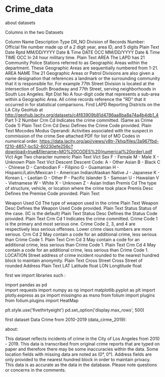 # Crime_data

about datasets


Columns in the two Datasets

Column Name	Description	                                                                                                          Type
DR_NO           Division of Records Number: Official file number made up of a 2 digit year, area ID, and 5 digits	                  Plain Text
Date Rptd	MM/DD/YYYY                          										          Date & Time
DATE OCC	MM/DD/YYYY														  Date & Time
TIME OCC	In 24 hour military time.												  Plain Text
AREA	        The LAPD has 21 Community Police Stations referred to as Geographic Areas within the department. These Geographic Areas are sequentially numbered from 1-21.
AREA NAME	The 21 Geographic Areas or Patrol Divisions are also given a name designation that references a landmark or the surrounding community that it is responsible
                for. For example 77th Street Division is located at the intersection of South Broadway and 77th Street, serving neighborhoods in South Los Angeles.
Rpt Dist No	A four-digit code that represents a sub-area within a Geographic Area. All crime records reference the "RD" that it occurred in for statistical comparisons.                  		Find LAPD Reporting Districts on the LA City GeoHub at http://geohub.lacity.org/datasets/c4f83909b81d4786aa8ba8a74a4b4db1_4
Part 1-2																  Number
Crm Cd		Indicates the crime committed. (Same as Crime Code 1)									  Plain Text
Crm Cd Desc	Defines the Crime Code provided.											  Plain Text
Mocodes		Modus Operandi: Activities associated with the suspect in commission of the crime.See attached PDF for list of MO Codes in numerical order. 				https://data.lacity.org/api/views/y8tr-7khq/files/3a967fbd-f210-4857-bc52-60230efe256c?download=true&filename=MO%20CODES%20(numerical%20order).pdf
Vict Age	Two character numeric													  Plain Text
Vict Sex	F - Female M - Male X - Unknown												  Plain Text
Vict Descent	Descent Code: A - Other Asian B - Black C - Chinese D - Cambodian F - Filipino G - Guamanian H - Hispanic/Latin/Mexican I - American Indian/Alaskan Native J - 		Japanese K - Korean L - Laotian O - Other P - Pacific Islander S - Samoan U - Hawaiian V - Vietnamese W - White X - Unknown Z - Asian Indian
Premis Cd	The type of structure, vehicle, or location where the crime took place
Premis Desc	Defines the Premise Code provided.											  Plain Text

Weapon Used Cd	The type of weapon used in the crime											  Plain Text
Weapon Desc	Defines the Weapon Used Code provided.											  Plain Text
Status		Status of the case. (IC is the default)											  Plain Text
Status Desc	Defines the Status Code provided.											  Plain Text
Crm Cd 1	Indicates the crime committed. Crime Code 1 is the primary and most serious one. Crime Code 2, 3, and 4 are respectively less serious offenses. Lower crime 		class numbers are more serious.
Crm Cd 2	May contain a code for an additional crime, less serious than Crime Code 1.						  Plain Text
Crm Cd 3	May contain a code for an additional crime, less serious than Crime Code 1.					          Plain Text
Crm Cd 4	May contain a code for an additional crime, less serious than Crime Code 1.	
LOCATION	Street address of crime incident rounded to the nearest hundred block to maintain anonymity.				  Plain Text
Cross Street	Cross Street of rounded Address												  Plain Text
LAT		Latitude														  float
LON		Longtitude														  float


first we import libraries such :

import pandas as pd   
import requests
import numpy as np
import matplotlib.pyplot as plt
import plotly.express as px
import missingno as msno
from folium import plugins
from folium.plugins import HeatMap

plt.style.use('fivethirtyeight')
pd.set_option('display.max_rows', 500)

first dataset Data Crime from 2010-2019 (data_cirme_2019):
 
about:

This dataset reflects incidents of crime in the City of Los Angeles from 2010 - 2019. This data is transcribed from original crime reports that are typed on paper and therefore there may be some inaccuracies within the data. Some location fields with missing data are noted as (0°, 0°). Address fields are only provided to the nearest hundred block in order to maintain privacy. This data is as accurate as the data in the database. Please note questions or concerns in the comments.





